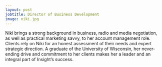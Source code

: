 ```yaml
---
layout: post
jobtitle: Director of Business Development
image: niki.jpg
---
```


Niki brings a strong background in business, radio and media negotiation, as well as practical marketing savvy, to her account management role. Clients rely on Niki for an honest assessment of their needs and expert strategic direction. A graduate of the University of Wisconsin, her never-ending drive and commitment to her clients makes her a leader and an integral part of Insight’s success.
